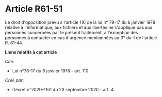 # Article R61-51

Le droit d'opposition prévu à l'article 110 de la loi n° 78-17 du 6 janvier 1978 relative à l'informatique, aux fichiers et
aux libertés ne s'applique pas aux personnes concernées par le présent traitement, à l'exception des personnes à contacter en
cas d'urgence mentionnées au 3° du II de l'article R. 61-44.

**Liens relatifs à cet article**

_Cite_:

  - Loi n°78-17 du 6 janvier 1978 - art. 110

_Créé par_:

  - Décret n°2020-1161 du 23 septembre 2020 - art. 4
